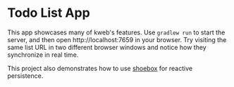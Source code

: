 # Todo List App

This app showcases many of kweb's features. Use `gradlew run` to start 
the server, and then open http://localhost:7659 in your browser. Try 
visiting the same list URL in two different browser windows and notice
how they synchronize in real time.

This project also demonstrates how to use [shoebox](https://github.com/kwebio/shoebox)
for reactive persistence.